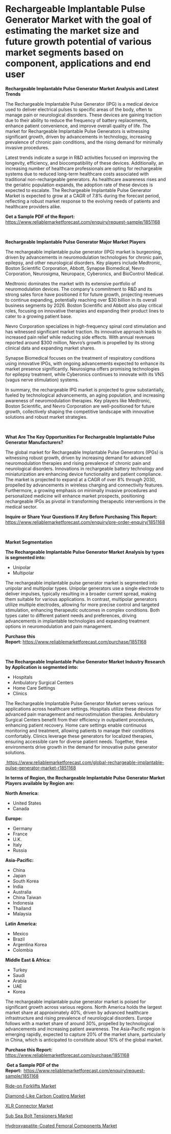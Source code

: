 <p><h1>Rechargeable Implantable Pulse Generator Market with the goal of estimating the market size and future growth potential of various market segments based on component, applications and end user</h1></p><p><strong>Rechargeable Implantable Pulse Generator Market Analysis and Latest Trends</strong></p>
<p><p>The Rechargeable Implantable Pulse Generator (IPG) is a medical device used to deliver electrical pulses to specific areas of the body, often to manage pain or neurological disorders. These devices are gaining traction due to their ability to reduce the frequency of battery replacements, enhance patient convenience, and improve overall quality of life. The market for Rechargeable Implantable Pulse Generators is witnessing significant growth, driven by advancements in technology, increasing prevalence of chronic pain conditions, and the rising demand for minimally invasive procedures.</p><p>Latest trends indicate a surge in R&D activities focused on improving the longevity, efficiency, and biocompatibility of these devices. Additionally, an increasing number of healthcare professionals are opting for rechargeable systems due to reduced long-term healthcare costs associated with traditional non-rechargeable generators. As healthcare awareness rises and the geriatric population expands, the adoption rate of these devices is expected to escalate. The Rechargeable Implantable Pulse Generator Market is expected to grow at a CAGR of 7.8% during the forecast period, reflecting a robust market response to the evolving needs of patients and healthcare providers alike.</p></p>
<p><strong>Get a Sample PDF of the Report:&nbsp;</strong> <a href="https://www.reliablemarketforecast.com/enquiry/request-sample/1851168?utm_campaign=2011&utm_medium=2&utm_source=Github&utm_content=ia&utm_term=07012025&utm_id=rechargeable-implantable-pulse-generator">https://www.reliablemarketforecast.com/enquiry/request-sample/1851168</a></p>
<p>&nbsp;</p>
<p><strong>Rechargeable Implantable Pulse Generator Major Market Players</strong></p>
<p><p>The rechargeable implantable pulse generator (IPG) market is burgeoning, driven by advancements in neuromodulation technologies for chronic pain, epilepsy, and other neurological disorders. Key players include Medtronic, Boston Scientific Corporation, Abbott, Synapse Biomedical, Nevro Corporation, Neurosigma, Neuropace, Cyberonics, and BioControl Medical.</p><p>Medtronic dominates the market with its extensive portfolio of neuromodulation devices. The company's commitment to R&D and its strong sales force have positioned it for future growth, projecting revenues to continue expanding, potentially reaching over $30 billion in its overall business segments by 2026. Boston Scientific and Abbott also play critical roles, focusing on innovative therapies and expanding their product lines to cater to a growing patient base.</p><p>Nevro Corporation specializes in high-frequency spinal cord stimulation and has witnessed significant market traction. Its innovative approach leads to increased pain relief while reducing side effects. With annual revenues reported around $300 million, Nevro’s growth is propelled by its strong clinical data and expanding market shares.</p><p>Synapse Biomedical focuses on the treatment of respiratory conditions using innovative IPGs, with ongoing advancements expected to enhance its market presence significantly. Neurosigma offers promising technologies for epilepsy treatment, while Cyberonics continues to innovate with its VNS (vagus nerve stimulation) systems.</p><p>In summary, the rechargeable IPG market is projected to grow substantially, fueled by technological advancements, an aging population, and increasing awareness of neuromodulation therapies. Key players like Medtronic, Boston Scientific, and Nevro Corporation are well-positioned for future growth, collectively shaping the competitive landscape with innovative solutions and robust market strategies.</p></p>
<p>&nbsp;</p>
<p><strong>What Are The Key Opportunities For Rechargeable Implantable Pulse Generator Manufacturers?</strong></p>
<p><p>The global market for Rechargeable Implantable Pulse Generators (IPGs) is witnessing robust growth, driven by increasing demand for advanced neuromodulation therapies and rising prevalence of chronic pain and neurological disorders. Innovations in rechargeable battery technology and miniaturization are enhancing device functionality and patient compliance. The market is projected to expand at a CAGR of over 8% through 2030, propelled by advancements in wireless charging and connectivity features. Furthermore, a growing emphasis on minimally invasive procedures and personalized medicine will enhance market prospects, positioning rechargeable IPGs as pivotal in transforming therapeutic interventions in the medical sector.</p></p>
<p><strong>Inquire or Share Your Questions If Any Before Purchasing This Report:</strong> <a href="https://www.reliablemarketforecast.com/enquiry/pre-order-enquiry/1851168?utm_campaign=2011&utm_medium=2&utm_source=Github&utm_content=ia&utm_term=07012025&utm_id=rechargeable-implantable-pulse-generator">https://www.reliablemarketforecast.com/enquiry/pre-order-enquiry/1851168</a></p>
<p>&nbsp;</p>
<p><strong>Market Segmentation</strong></p>
<p><strong>The Rechargeable Implantable Pulse Generator Market Analysis by types is segmented into:</strong></p>
<p><ul><li>Unipolar</li><li>Multipolar</li></ul></p>
<p><p>The rechargeable implantable pulse generator market is segmented into unipolar and multipolar types. Unipolar generators use a single electrode to deliver impulses, typically resulting in a broader current spread, making them suitable for various applications. In contrast, multipolar generators utilize multiple electrodes, allowing for more precise control and targeted stimulation, enhancing therapeutic outcomes in complex conditions. Both types cater to different patient needs and preferences, driving advancements in implantable technologies and expanding treatment options in neuromodulation and pain management.</p></p>
<p><strong>Purchase this Report:&nbsp;</strong><a href="https://www.reliablemarketforecast.com/purchase/1851168?utm_campaign=2011&utm_medium=2&utm_source=Github&utm_content=ia&utm_term=07012025&utm_id=rechargeable-implantable-pulse-generator">https://www.reliablemarketforecast.com/purchase/1851168</a></p>
<p>&nbsp;</p>
<p><strong>The Rechargeable Implantable Pulse Generator Market Industry Research by Application is segmented into:</strong></p>
<p><ul><li>Hospitals</li><li>Ambulatory Surgical Centers</li><li>Home Care Settings</li><li>Clinics</li></ul></p>
<p><p>The Rechargeable Implantable Pulse Generator Market serves various applications across healthcare settings. Hospitals utilize these devices for advanced pain management and neurostimulation therapies. Ambulatory Surgical Centers benefit from their efficiency in outpatient procedures, enhancing patient recovery. Home care settings enable continuous monitoring and treatment, allowing patients to manage their conditions comfortably. Clinics leverage these generators for localized therapies, ensuring accessible care for diverse patient needs. Together, these environments drive growth in the demand for innovative pulse generator solutions.</p></p>
<p><a href="https://www.reliablemarketforecast.com/global-rechargeable-implantable-pulse-generator-market-r1851168?utm_campaign=2011&utm_medium=2&utm_source=Github&utm_content=ia&utm_term=07012025&utm_id=rechargeable-implantable-pulse-generator">&nbsp;https://www.reliablemarketforecast.com/global-rechargeable-implantable-pulse-generator-market-r1851168</a></p>
<p><strong>In terms of Region, the Rechargeable Implantable Pulse Generator Market Players available by Region are:</strong></p>
<p>
    <p> <strong> North America: </strong>
        <ul>
            <li>United States</li>
            <li>Canada</li>
        </ul>
        </p> 
    <p> <strong> Europe: </strong>
        <ul>
            <li>Germany</li>
            <li>France</li>
            <li>U.K.</li>
            <li>Italy</li>
            <li>Russia</li>
        </ul>
        </p> 
    <p> <strong> Asia-Pacific: </strong>
        <ul>
            <li>China</li>
            <li>Japan</li>
            <li>South Korea</li>
            <li>India</li>
            <li>Australia</li>
            <li>China Taiwan</li>
            <li>Indonesia</li>
            <li>Thailand</li>
            <li>Malaysia</li>
        </ul>
        </p> 
    <p> <strong> Latin America: </strong>
        <ul>
            <li>Mexico</li>
            <li>Brazil</li>
            <li>Argentina Korea</li>
            <li>Colombia</li>
        </ul>
        </p> 
    <p> <strong> Middle East & Africa: </strong>
        <ul>
            <li>Turkey</li>
            <li>Saudi</li>
            <li>Arabia</li>
            <li>UAE</li>
            <li>Korea</li>
        </ul>
    </p>
    </p>
<p><p>The rechargeable implantable pulse generator market is poised for significant growth across various regions. North America holds the largest market share at approximately 40%, driven by advanced healthcare infrastructure and rising prevalence of neurological disorders. Europe follows with a market share of around 30%, propelled by technological advancements and increasing patient awareness. The Asia-Pacific region is emerging rapidly, expected to capture 20% of the market share, particularly in China, which is anticipated to constitute about 10% of the global market.</p></p>
<p><strong>Purchase this Report: </strong><a href="https://www.reliablemarketforecast.com/purchase/1851168?utm_campaign=2011&utm_medium=2&utm_source=Github&utm_content=ia&utm_term=07012025&utm_id=rechargeable-implantable-pulse-generator">https://www.reliablemarketforecast.com/purchase/1851168</a></p>
<p>&nbsp;<strong>Get a Sample PDF of the Report:&nbsp;&nbsp;</strong><a href="https://www.reliablemarketforecast.com/enquiry/request-sample/1851168?utm_campaign=2011&utm_medium=2&utm_source=Github&utm_content=ia&utm_term=07012025&utm_id=rechargeable-implantable-pulse-generator">https://www.reliablemarketforecast.com/enquiry/request-sample/1851168</a></p>
<p><strong></strong></p>
<p><p><a href="https://www.linkedin.com/pulse/ride-on-forklifts-market-trends-report-industry-analysis-including-ie7jc?utm_campaign=2011&utm_medium=2&utm_source=Github&utm_content=ia&utm_term=07012025&utm_id=rechargeable-implantable-pulse-generator">Ride-on Forklifts Market</a></p><p><a href="https://www.linkedin.com/pulse/diamond-like-carbon-coating-market-report-in-depth-analysis-ecoxc?utm_campaign=2011&utm_medium=2&utm_source=Github&utm_content=ia&utm_term=07012025&utm_id=rechargeable-implantable-pulse-generator">Diamond-Like Carbon Coating Market</a></p><p><a href="https://www.linkedin.com/pulse/comprehensive-xlr-connector-market-size-report-2025--oakye?utm_campaign=2011&utm_medium=2&utm_source=Github&utm_content=ia&utm_term=07012025&utm_id=rechargeable-implantable-pulse-generator">XLR Connector Market</a></p><p><a href="https://www.linkedin.com/pulse/estimating-size-sub-sea-bolt-tensioners-market-current-zxpbe?utm_campaign=2011&utm_medium=2&utm_source=Github&utm_content=ia&utm_term=07012025&utm_id=rechargeable-implantable-pulse-generator">Sub Sea Bolt Tensioners Market</a></p><p><a href="https://www.linkedin.com/pulse/hydroxyapatite-coated-femoral-components-market-research-bulae?utm_campaign=2011&utm_medium=2&utm_source=Github&utm_content=ia&utm_term=07012025&utm_id=rechargeable-implantable-pulse-generator">Hydroxyapatite-Coated Femoral Components Market</a></p></p>